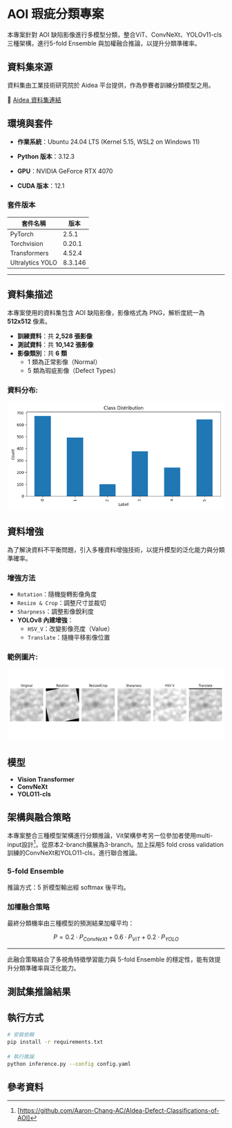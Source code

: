 # AOI 瑕疵分類專案

本專案針對 AOI 缺陷影像進行多模型分類，整合ViT、ConvNeXt、YOLOv11-cls三種架構，進行5-fold Ensemble 與加權融合推論，以提升分類準確率。

## 資料集來源

資料集由工業技術研究院於 Aidea 平台提供，作為參賽者訓練分類模型之用。

🔗 [Aidea 資料集連結](https://aidea-web.tw/topic/285ef3be-44eb-43dd-85cc-f0388bf85ea4)

## 環境與套件

- **作業系統**：Ubuntu 24.04 LTS (Kernel 5.15, WSL2 on Windows 11)

- **Python 版本**：3.12.3

- **GPU**：NVIDIA GeForce RTX 4070

- **CUDA 版本**：12.1

### 套件版本

| 套件名稱         | 版本       |
|------------------|------------|
| PyTorch          | 2.5.1      |
| Torchvision      | 0.20.1     |
| Transformers     | 4.52.4     |
| Ultralytics YOLO | 8.3.146    |


---

## 資料集描述


本專案使用的資料集包含 AOI 缺陷影像，影像格式為 PNG，解析度統一為 **512x512** 像素。

- **訓練資料**：共 **2,528 張影像**
- **測試資料**：共 **10,142 張影像**
- **影像類別**：共 **6 類**
  - 1 類為正常影像（Normal）
  - 5 類為瑕疵影像（Defect Types）
 
### 資料分布:

![資料分布](images/class_distribution.png )

## 資料增強

為了解決資料不平衡問題，引入多種資料增強技術，以提升模型的泛化能力與分類準確率。

###  增強方法

- `Rotation`：隨機旋轉影像角度
- `Resize & Crop`：調整尺寸並裁切
- `Sharpness`：調整影像銳利度
- **YOLOv8 內建增強**：
  - `HSV_V`：改變影像亮度（Value）
  - `Translate`：隨機平移影像位置

### 範例圖片:

![資料增強圖片](images/da_examples.png )

## 模型
- **Vision Transformer**
- **ConvNeXt**
- **YOLO11-cls**

## 架構與融合策略
本專案整合三種模型架構進行分類推論，Vit架構參考另一位參加者使用multi-input設計[^1]，從原本2-branch擴展為3-branch。加上採用5 fold cross validation 訓練的ConvNeXt和YOLO11-cls，進行聯合推論。

### 5-fold Ensemble

推論方式：5 折模型輸出經 softmax 後平均。

###  加權融合策略

最終分類機率由三種模型的預測結果加權平均：

$$
P = 0.2 \cdot P_{ConvNeXt} + 0.6 \cdot P_{ViT} + 0.2 \cdot P_{YOLO}
$$


---

此融合策略結合了多視角特徵學習能力與 5-fold Ensemble 的穩定性，能有效提升分類準確率與泛化能力。

## 測試集推論結果



## 執行方式

```bash
# 安裝依賴
pip install -r requirements.txt

# 執行推論
python inference.py --config config.yaml

```


## 參考資料

[^1]:[https://github.com/Aaron-Chang-AC/AIdea-Defect-Classifications-of-AOI]

